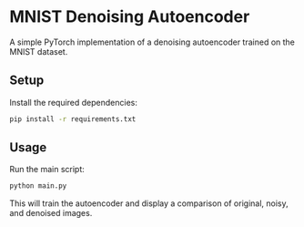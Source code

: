 # MNIST Denoising Autoencoder

A simple PyTorch implementation of a denoising autoencoder trained on the MNIST dataset.

## Setup

Install the required dependencies:

```bash
pip install -r requirements.txt
```

## Usage

Run the main script:

```bash
python main.py
```

This will train the autoencoder and display a comparison of original, noisy, and denoised images. 